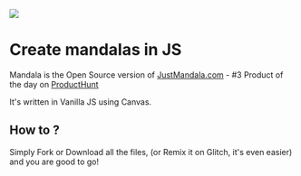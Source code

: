 ![](https://www.independence.dev/img/mandala2.gif)

# Create mandalas in JS

Mandala is the Open Source version of [JustMandala.com](http://justmandala.com/) - #3 Product of the day on [ProductHunt](https://www.producthunt.com/posts/justmandala)

It's written in Vanilla JS using Canvas.

## How to ?

Simply Fork or Download all the files, (or Remix it on Glitch, it's even easier) and you are good to go!
